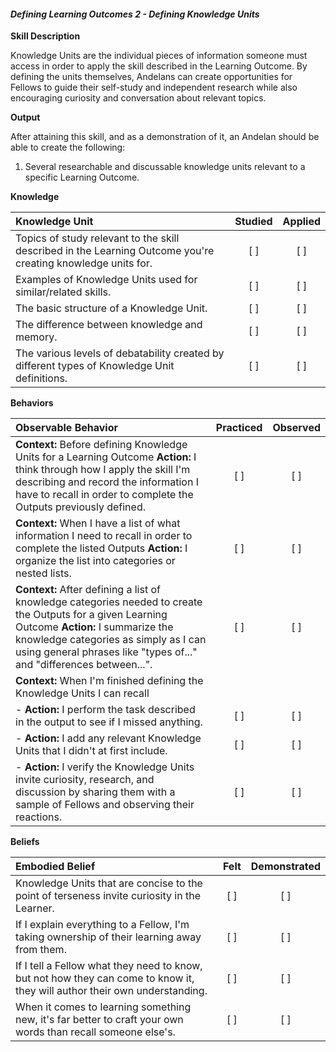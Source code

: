 #### _Defining Learning Outcomes 2 - Defining Knowledge Units_

**Skill Description**

Knowledge Units are the individual pieces of information someone must access in order to apply the skill described in the Learning Outcome. By defining the units themselves, Andelans can create opportunities for Fellows to guide their self-study and independent research while also encouraging curiosity and conversation about relevant topics. 

**Output**

After attaining this skill, and as a demonstration of it, an Andelan should be able to create the following:

1. Several researchable and discussable knowledge units relevant to a specific Learning Outcome.

**Knowledge**


| Knowledge Unit   |      Studied      | Applied |
|:-------------|:------------------:|:--------:|
| Topics of study relevant to the skill described in the Learning Outcome you're creating knowledge units for. | [ ] | [ ]  |
| Examples of Knowledge Units used for similar/related skills. | [ ] | [ ]  |
| The basic structure of a Knowledge Unit.     | [ ] | [ ]  |
| The difference between knowledge and memory.     | [ ] | [ ]  |
| The various levels of debatability created by different types of Knowledge Unit definitions.       | [ ] | [ ]  |


**Behaviors**

| Observable Behavior   |      Practiced      | Observed |
|:-------------|:------------------:|:--------:|
| **Context:** Before defining Knowledge Units for a Learning Outcome **Action:** I think through how I apply the skill I'm describing and record the information I have to recall in order to complete the Outputs previously defined. | [ ] | [ ]  |
| **Context:** When I have a list of what information I need to recall in order to complete the listed Outputs  **Action:** I organize the list into categories or nested lists. |   [ ]   |   [ ]  |
| **Context:** After defining a list of knowledge categories needed to create the Outputs for a given Learning Outcome  **Action:** I summarize the knowledge categories as simply as I can using general phrases like "types of..." and "differences between...". | [ ] |    [ ] |
| **Context:** When I'm finished defining the Knowledge Units I can recall |  |     |
| - **Action:** I perform the task described in the output to see if I missed anything. | [ ] |    [ ] |
| - **Action:** I add any relevant Knowledge Units that I didn't at first include. | [ ] |    [ ] |
| - **Action:** I verify the Knowledge Units invite curiosity, research, and discussion by sharing them with a sample of Fellows and observing their reactions. | [ ] |    [ ] |


**Beliefs**


| Embodied Belief   |      Felt      | Demonstrated |
|:-------------|:------------------:|:--------:|
| Knowledge Units that are concise to the point of terseness invite curiosity in the Learner. | [ ] | [ ]  |
| If I explain everything to a Fellow, I'm taking ownership of their learning away from them.  | [ ] | [ ]  |
| If I tell a Fellow what they need to know, but not how they can  come to know it, they will author their own understanding.  | [ ] | [ ]  |
| When it comes to learning something new, it's far better to craft your own words than recall someone else's.  | [ ] | [ ]  |




